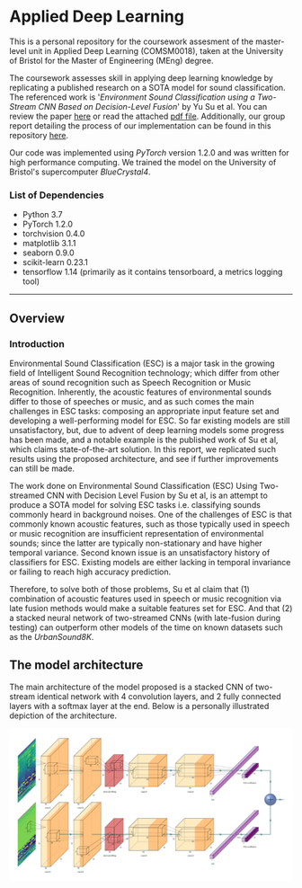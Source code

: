 # Applied Deep Learning

This is a personal repository for the coursework assesment of the master-level unit in Applied Deep Learning (COMSM0018), taken at the University of Bristol for the Master of Engineering (MEng) degree.  

The coursework assesses skill in applying deep learning knowledge by replicating a published research on a SOTA model for sound classification. The referenced work is '_Environment Sound Classification using a Two-Stream CNN Based on Decision-Level Fusion_' by Yu Su et al. You can review the paper [here](https://www.ncbi.nlm.nih.gov/pmc/articles/PMC6479959/pdf/sensors-19-01733.pdf) or read the attached [pdf file](Environmental_Sound_Classification.pdf). Additionally, our group report detailing the process of our implementation can be found in this repository [here](Applied_Deep_Learning_Coursework.pdf).

Our code was implemented using _PyTorch_ version 1.2.0 and was written for high performance computing. We trained the model on the University of Bristol's supercomputer _BlueCrystal4_. 

### List of Dependencies
- Python 3.7
- PyTorch 1.2.0
- torchvision 0.4.0
- matplotlib 3.1.1
- seaborn 0.9.0
- scikit-learn 0.23.1
- tensorflow 1.14 (primarily as it contains tensorboard, a metrics logging tool)

---
## Overview

### Introduction

Environmental Sound Classification (ESC) is a major task in the growing field of Intelligent Sound Recognition technology; which differ from other areas of sound recognition such as Speech Recognition or Music Recognition. Inherently, the acoustic features of environmental sounds differ to those of speeches or music, and as such comes the main challenges in ESC tasks: composing an appropriate input feature set and developing a well-performing model for ESC. So far existing models are still unsatisfactory, but, due to advent of deep learning models some progress has been made, and a notable example is the published work of Su et al, which claims state-of-the-art solution. In this report, we replicated such results using the proposed architecture, and see if further improvements can still be made.

The work done on Environmental Sound Classification (ESC) Using Two-streamed CNN with Decision Level Fusion by Su et al, is an attempt to produce a SOTA model for solving ESC tasks i.e. classifying sounds commonly heard in background noises. One of the challenges of ESC is that commonly known acoustic features, such as those typically used in speech or music recognition are insufficient representation of environmental sounds; since the latter are typically non-stationary and have higher temporal variance. Second known issue is an unsatisfactory history of classifiers for ESC. Existing models are either lacking in temporal invariance or failing to reach high accuracy prediction. 

Therefore, to solve both of those problems, Su et al claim that (1) combination of acoustic features used in speech or music recognition via late fusion methods would make a suitable features set for ESC. And that (2) a stacked neural network of two-streamed CNNs (with late-fusion during testing) can outperform other models of the time on known datasets such as the _UrbanSound8K_.


## The model architecture

The main architecture of the model proposed is a stacked CNN of two-stream identical network with 4 convolution layers, and 2 fully connected layers with a softmax layer at the end. Below is a personally illustrated depiction of the architecture.

![Architecture](/figures/architecture.png)

